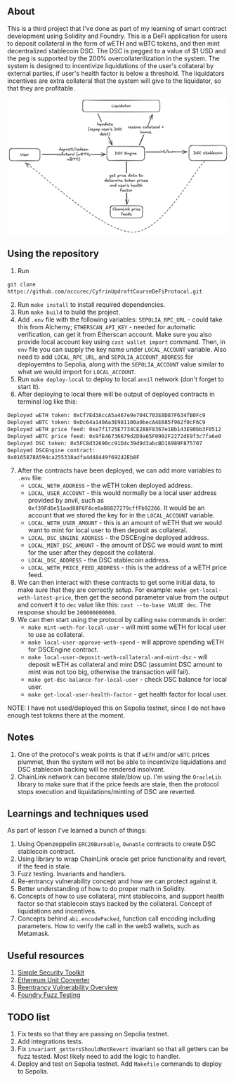 ## About

This is a third project that I've done as part of my learning of smart contract development using Solidity and Foundry. This is a DeFi application for users to deposit collateral in the form of wETH and wBTC tokens, and then mint decentralized stablecoin DSC. The DSC is pegged to a value of $1 USD and the peg is supported by the 200% overcollaterilization in the system. The system is designed to incentivize liquidations of the user's collateral by external parties, if user's health factor is below a threshold. The liquidators incentives are extra collateral that the system will give to the liquidator, so that they are profitable.

![Protocol diagram](/resources/Protocol%20diagram.png)

## Using the repository

1) Run
```
git clone https://github.com/accurec/CyfrinUpdraftCourseDeFiProtocol.git
```
2) Run `make install` to install required dependencies.
3) Run `make build` to build the project.
4) Add `.env` file with the following variables: `SEPOLIA_RPC_URL` - could take this from Alchemy; `ETHERSCAN_API_KEY` - needed for automatic verification, can get it from Etherscan account. Make sure you also provide local account key using `cast wallet import` command. Then, in `env` file you can supply the key name under `LOCAL_ACCOUNT` variable. Also need to add `LOCAL_RPC_URL`, and `SEPOLIA_ACCOUNT_ADDRESS` for deployemtns to Sepolia, along with the `SEPOLIA_ACCOUNT` value similar to what we would import for `LOCAL_ACCOUNT`.
5) Run `make deploy-local` to deploy to local `anvil` network (don't forget to start it).
6) After deploying to local there will be output of deployed contracts in terminal log like this:
```
Deployed wETH token: 0xCf7Ed3AccA5a467e9e704C703E8D87F634fB0Fc9
Deployed wBTC token: 0xDc64a140Aa3E981100a9becA4E685f962f0cF6C9
Deployed wETH price feed: 0xe7f1725E7734CE288F8367e1Bb143E90bb3F0512
Deployed wBTC price feed: 0x9fE46736679d2D9a65F0992F2272dE9f3c7fa6e0
Deployed DSC token: 0x5FC8d32690cc91D4c39d9d3abcBD16989F875707
Deployed DSCEngine contract: 0x0165878A594ca255338adfa4d48449f69242Eb8F
```
7) After the contracts have been deployed, we can add more variables to `.env` file: 
   - `LOCAL_WETH_ADDRESS` - the wETH token deployed address.
   - `LOCAL_USER_ACCOUNT` - this would normally be a local user address provided by anvil, such as `0xf39Fd6e51aad88F6F4ce6aB8827279cffFb92266`. It would be an account that we stored the key for in the `LOCAL_ACCOUNT` variable.
   - `LOCAL_WETH_USER_AMOUNT` - this is an amount of wETH that we would want to mint for local user to then deposit as collateral.
   - `LOCAL_DSC_ENGINE_ADDRESS` - the DSCEngine deployed address.
   - `LOCAL_MINT_DSC_AMOUNT` - the amount of DSC we would want to mint for the user after they deposit the collateral.
   - `LOCAL_DSC_ADDRESS` - the DSC stablecoin address.
   - `LOCAL_WETH_PRICE_FEED_ADDRESS` - this is the address of a wETH price feed.
8) We can then interact with these contracts to get some initial data, to make sure that they are correctly setup. For example: `make get-local-weth-latest-price`, then get the second parameter value from the output and convert it to `dec` value like this: `cast --to-base VALUE dec`. The response should be `200000000000`.
9) We can then start using the protocol by calling `make` commands in order:
   - `make mint-weth-for-local-user` - will mint some wETH for local user to use as collateral.
   - `make local-user-approve-weth-spend` - will approve spending wETH for DSCEngine contract.
   - `make local-user-deposit-weth-collateral-and-mint-dsc` - will deposit wETH as collateral and mint DSC (assumint DSC amount to mint was not too big, otherwise the transaction will fail).
   - `make get-dsc-balance-for-local-user` - check DSC balance for local user.
   - `make get-local-user-health-factor` - get health factor for local user.

NOTE: I have not used/deployed this on Sepolia testnet, since I do not have enough test tokens there at the moment.

## Notes

1) One of the protocol's weak points is that if `wETH` and/or `wBTC` prices plummet, then the system will not be able to incentivize liquidations and DSC stablecoin backing will be rendered insolvant.
2) ChainLink network can become stale/blow up. I'm using the `OracleLib` library to make sure that if the price feeds are stale, then the protocol stops execution and liquidations/minting of DSC are reverted.

## Learnings and techniques used

As part of lesson I've learned a bunch of things:
1) Using Openzeppelin `ERC20Burnable`, `Ownable` contracts to create DSC stablecoin contract.
2) Using library to wrap ChainLink oracle get price functionality and revert, if the feed is stale.
3) Fuzz testing. Invariants and handlers.
4) Re-entrancy vulnerability concept and how we can protect against it.
5) Better understanding of how to do proper math in Solidity.
6) Concepts of how to use collateral, mint stablecoins, and support health factor so that stablecoin stays backed by the collateral. Concept of liquidations and incentives.
7) Concepts behind `abi.encodePacked`, function call encoding including parameters. How to verify the call in the web3 wallets, such as Metamask.

## Useful resources

1) [Simple Security Toolkit](https://github.com/nascentxyz/simple-security-toolkit/tree/main)
2) [Ethereum Unit Converter](https://eth-converter.com/)
3) [Reentrancy Vulnerability Overview](https://owasp.org/www-project-smart-contract-top-10/2023/en/src/SC01-reentrancy-attacks.html#:~:text=A%20reentrancy%20attack%20exploits%20the,withdrawals%2C%20using%20the%20same%20state.)
4) [Foundry Fuzz Testing](https://book.getfoundry.sh/forge/fuzz-testing)

## TODO list

1) Fix tests so that they are passing on Sepolia testnet.
2) Add integrations tests.
3) Fix `invariant_gettersShouldNotRevert` invariant so that all getters can be fuzz tested. Most likely need to add the logic to handler.
4) Deploy and test on Sepolia testnet. Add `Makefile` commands to deploy to Sepolia.